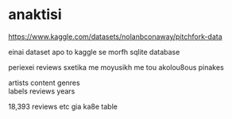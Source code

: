 # anaktisi

https://www.kaggle.com/datasets/nolanbconaway/pitchfork-data

einai dataset apo to kaggle se morfh sqlite database

periexei reviews sxetika me moyusikh me tou akolou8ous pinakes

artists	
content
genres	
labels
reviews
years

18,393 reviews
etc gia ka8e table

